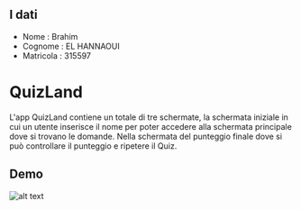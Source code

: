 
## I dati
- Nome : Brahim
- Cognome : EL HANNAOUI
- Matricola : 315597

# QuizLand
L'app QuizLand contiene un totale di tre schermate, la schermata iniziale in cui un utente inserisce il nome per poter accedere alla schermata principale dove si trovano le domande. Nella schermata del punteggio finale dove si può controllare il punteggio e ripetere il Quiz.

## Demo
![alt text](https://live.staticflickr.com/65535/51809566418_fe478f1e02_h.jpg)
